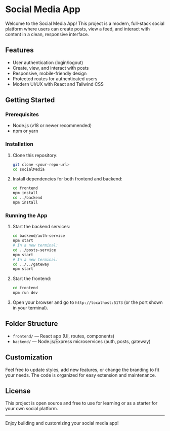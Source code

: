 # Social Media App

Welcome to the Social Media App! This project is a modern, full-stack social platform where users can create posts, view a feed, and interact with content in a clean, responsive interface.

## Features
- User authentication (login/logout)
- Create, view, and interact with posts
- Responsive, mobile-friendly design
- Protected routes for authenticated users
- Modern UI/UX with React and Tailwind CSS

## Getting Started

### Prerequisites
- Node.js (v18 or newer recommended)
- npm or yarn

### Installation
1. Clone this repository:
   ```sh
   git clone <your-repo-url>
   cd socialMedia
   ```
2. Install dependencies for both frontend and backend:
   ```sh
   cd frontend
   npm install
   cd ../backend
   npm install
   ```

### Running the App
1. Start the backend services:
   ```sh
   cd backend/auth-service
   npm start
   # In a new terminal:
   cd ../posts-service
   npm start
   # In a new terminal:
   cd ../../gateway
   npm start
   ```
2. Start the frontend:
   ```sh
   cd frontend
   npm run dev
   ```
3. Open your browser and go to `http://localhost:5173` (or the port shown in your terminal).

## Folder Structure
- `frontend/` — React app (UI, routes, components)
- `backend/` — Node.js/Express microservices (auth, posts, gateway)

## Customization
Feel free to update styles, add new features, or change the branding to fit your needs. The code is organized for easy extension and maintenance.

## License
This project is open source and free to use for learning or as a starter for your own social platform.

---

Enjoy building and customizing your social media app!
